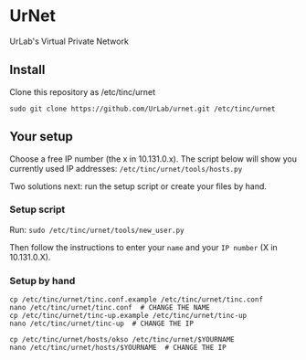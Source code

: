 UrNet
=====

UrLab's Virtual Private Network

## Install

Clone this repository as /etc/tinc/urnet

`sudo git clone https://github.com/UrLab/urnet.git /etc/tinc/urnet`

## Your setup

Choose a free IP number (the x in 10.131.0.x). The script below will show you currently used IP addresses:
`/etc/tinc/urnet/tools/hosts.py`

Two solutions next: run the setup script or create your files by hand.

### Setup script

Run:
`sudo /etc/tinc/urnet/tools/new_user.py`

Then follow the instructions to enter your `name` and your `IP number` (X in 10.131.0.X).

### Setup by hand

```
cp /etc/tinc/urnet/tinc.conf.example /etc/tinc/urnet/tinc.conf
nano /etc/tinc/urnet/tinc.conf  # CHANGE THE NAME
cp /etc/tinc/urnet/tinc-up.example /etc/tinc/urnet/tinc-up
nano /etc/tinc/urnet/tinc-up  # CHANGE THE IP

cp /etc/tinc/urnet/hosts/okso /etc/tinc/urnet/$YOURNAME
nano /etc/tinc/urnet/hosts/$YOURNAME  # CHANGE THE IP
```
